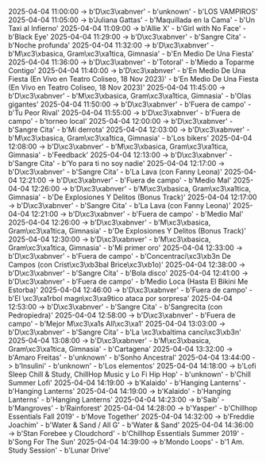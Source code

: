 2025-04-04 11:00:00 -> b'D\xc3\xabnver' - b'unknown' - b'LOS VAMPIROS'
2025-04-04 11:05:00 -> b'Juliana Gattas' - b'Maquillada en la Cama' - b'Un Taxi al Infierno'
2025-04-04 11:09:00 -> b'Allie X' - b'Girl with No Face' - b'Black Eye'
2025-04-04 11:29:00 -> b'D\xc3\xabnver' - b'Sangre Cita' - b'Noche profunda'
2025-04-04 11:32:00 -> b'D\xc3\xabnver' - b'M\xc3\xbasica, Gram\xc3\xa1tica, Gimnasia' - b'En Medio De Una Fiesta'
2025-04-04 11:36:00 -> b'D\xc3\xabnver' - b'Totoral' - b'Miedo a Toparme Contigo'
2025-04-04 11:40:00 -> b'D\xc3\xabnver' - b'En Medio De Una Fiesta (En Vivo en Teatro Coliseo, 18 Nov 2023)' - b'En Medio De Una Fiesta (En Vivo en Teatro Coliseo, 18 Nov 2023)'
2025-04-04 11:45:00 -> b'D\xc3\xabnver' - b'M\xc3\xbasica, Gram\xc3\xa1tica, Gimnasia' - b'Olas gigantes'
2025-04-04 11:50:00 -> b'D\xc3\xabnver' - b'Fuera de campo' - b'Tu Peor Rival'
2025-04-04 11:55:00 -> b'D\xc3\xabnver' - b'Fuera de campo' - b'torneo local'
2025-04-04 12:00:00 -> b'D\xc3\xabnver' - b'Sangre Cita' - b'Mi derrota'
2025-04-04 12:03:00 -> b'D\xc3\xabnver' - b'M\xc3\xbasica, Gram\xc3\xa1tica, Gimnasia' - b'Los bikers'
2025-04-04 12:08:00 -> b'D\xc3\xabnver' - b'M\xc3\xbasica, Gram\xc3\xa1tica, Gimnasia' - b'Feedback'
2025-04-04 12:13:00 -> b'D\xc3\xabnver' - b'Sangre Cita' - b'Yo para ti no soy nadie'
2025-04-04 12:17:00 -> b'D\xc3\xabnver' - b'Sangre Cita' - b'La Lava (con Fanny Leona)'
2025-04-04 12:21:00 -> b'D\xc3\xabnver' - b'Fuera de campo' - b'Medio Mal'
2025-04-04 12:26:00 -> b'D\xc3\xabnver' - b'M\xc3\xbasica, Gram\xc3\xa1tica, Gimnasia' - b'De Explosiones Y Delitos (Bonus Track)'
2025-04-04 12:17:00 -> b'D\xc3\xabnver' - b'Sangre Cita' - b'La Lava (con Fanny Leona)'
2025-04-04 12:21:00 -> b'D\xc3\xabnver' - b'Fuera de campo' - b'Medio Mal'
2025-04-04 12:26:00 -> b'D\xc3\xabnver' - b'M\xc3\xbasica, Gram\xc3\xa1tica, Gimnasia' - b'De Explosiones Y Delitos (Bonus Track)'
2025-04-04 12:30:00 -> b'D\xc3\xabnver' - b'M\xc3\xbasica, Gram\xc3\xa1tica, Gimnasia' - b'Mi primer oro'
2025-04-04 12:33:00 -> b'D\xc3\xabnver' - b'Fuera de campo' - b'Concentraci\xc3\xb3n De Campos (con Crist\xc3\xb3bal Brice\xc3\xb1o)'
2025-04-04 12:38:00 -> b'D\xc3\xabnver' - b'Sangre Cita' - b'Bola disco'
2025-04-04 12:41:00 -> b'D\xc3\xabnver' - b'Fuera de campo' - b'Medio Loca (Hasta El Bikini Me Estorba)'
2025-04-04 12:46:00 -> b'D\xc3\xabnver' - b'Fuera de campo' - b'El \xc3\xa1rbol magn\xc3\xa9tico ataca por sorpresa'
2025-04-04 12:53:00 -> b'D\xc3\xabnver' - b'Sangre Cita' - b'Sangrecita (con Pedropiedra)'
2025-04-04 12:58:00 -> b'D\xc3\xabnver' - b'Fuera de campo' - b'Mejor M\xc3\xa1s All\xc3\xa1'
2025-04-04 13:03:00 -> b'D\xc3\xabnver' - b'Sangre Cita' - b'La \xc3\xbaltima canci\xc3\xb3n'
2025-04-04 13:08:00 -> b'D\xc3\xabnver' - b'M\xc3\xbasica, Gram\xc3\xa1tica, Gimnasia' - b'Cartagena'
2025-04-04 13:32:00 -> b'Amaro Freitas' - b'unknown' - b'Sonho Ancestral'
2025-04-04 13:44:00 -> b'Insulini' - b'unknown' - b'Los elementos'
2025-04-04 14:18:00 -> b'Lofi Sleep Chill & Study, ChillHop Music y Lo Fi Hip Hop' - b'unknown' - b'Chill Summer Lofi'
2025-04-04 14:19:00 -> b'Kalaido' - b'Hanging Lanterns' - b'Hanging Lanterns'
2025-04-04 14:19:00 -> b'Kalaido' - b'Hanging Lanterns' - b'Hanging Lanterns'
2025-04-04 14:23:00 -> b'Saib' - b'Mangroves' - b'Rainforest'
2025-04-04 14:28:00 -> b'Yasper' - b'Chillhop Essentials Fall 2019' - b'Move Together'
2025-04-04 14:32:00 -> b'Freddie Joachim' - b'Water & Sand / All G' - b'Water & Sand'
2025-04-04 14:36:00 -> b'Stan Forebee y Cloudchord' - b'Chillhop Essentials Summer 2019' - b'Song For The Sun'
2025-04-04 14:39:00 -> b'Mondo Loops' - b'1 Am. Study Session' - b'Lunar Drive'
